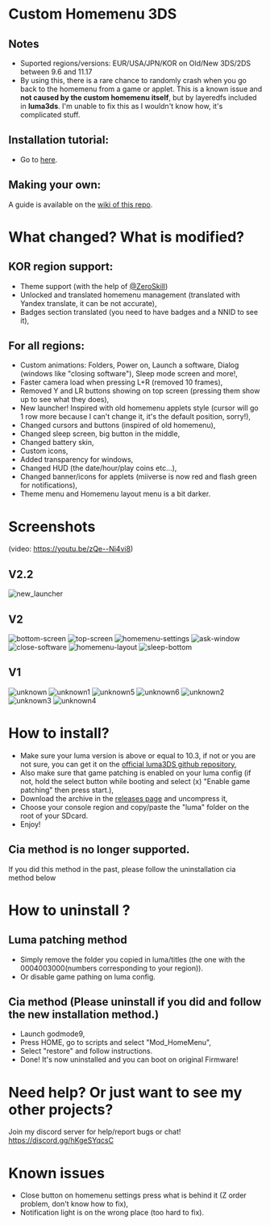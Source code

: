# Custom Homemenu 3DS

## Notes
* Suported regions/versions: EUR/USA/JPN/KOR on Old/New 3DS/2DS between 9.6 and 11.17
* By using this, there is a rare chance to randomly crash when you go back to the homemenu from a game or applet. This is a known issue and **not caused by the custom homemenu itself**, but by layeredfs included in **luma3ds**. I'm unable to fix this as I wouldn't know how, it's complicated stuff.

## Installation tutorial:
* Go to [here](https://github.com/cooolgamer/Custom-Homemenu-3DS/blob/main/README.md#how-to-install).

## Making your own:
A guide is available on the [wiki of this repo](https://github.com/cooolgamer/Custom-Homemenu-3DS/wiki).

# What changed? What is modified?
## KOR region support:
* Theme support (with the help of [@ZeroSkill](https://github.com/ZeroSkill1))
* Unlocked and translated homemenu management (translated with Yandex translate, it can be not accurate),
* Badges section translated (you need to have badges and a NNID to see it),


## For all regions:
* Custom animations: Folders, Power on, Launch a software, Dialog (windows like "closing software"), Sleep mode screen and more!,
* Faster camera load when pressing L+R (removed 10 frames),
* Removed Y and LR buttons showing on top screen (pressing them show up to see what they does),
* New launcher! Inspired with old homemenu applets style (cursor will go 1 row more because I can't change it, it's the default position, sorry!),
* Changed cursors and buttons (inspired of old homemenu),
* Changed sleep screen, big button in the middle,
* Changed battery skin,
* Custom icons,
* Added transparency for windows,
* Changed HUD (the date/hour/play coins etc...),
* Changed banner/icons for applets (miiverse is now red and flash green for notifications),
* Theme menu and Homemenu layout menu is a bit darker.

# Screenshots
(video: https://youtu.be/zQe--Ni4vi8)
## V2.2
![new_launcher](/new_launcher.png?raw=true "New launcher!")
## V2
![bottom-screen](/bottom-screen.png?raw=true "Launcher")
![top-screen](/top-screen.png?raw=true "Top screen")
![homemenu-settings](/homemenu-settings.png?raw=true "Homemenu Settings")
![ask-window](/ask-window.png?raw=true "Ask Window")
![close-software](/close-software.png?raw=true "Close software Window")
![homemenu-layout](/homemenu-layout.png?raw=true "homemenu layout")
![sleep-bottom](/sleep-bottom.png?raw=true "Sleep Bottom Screen")
## V1
![unknown](/unknown.png?raw=true "Red miiverse and custom HUD")
![unknown1](/unknown1.png?raw=true "transparency window")
![unknown5](/unknown5.png?raw=true "transparency window with one button")
![unknown6](/unknown6.png?raw=true "transparency window with two button")
![unknown2](/unknown2.png?raw=true "transparency menu")
![unknown3](/unknown3.png?raw=true "custom icons")
![unknown4](/unknown4.png?raw=true "custom homemenu layout")

# How to install?
* Make sure your luma version is above or equal to 10.3, if not or you are not sure, you can get it on the [official luma3DS github repository](https://github.com/LumaTeam/Luma3DS/releases),
* Also make sure that game patching is enabled on your luma config (if not, hold the select button while booting and select (x) "Enable game patching" then press start.),
* Download the archive in the [releases page](https://github.com/cooolgamer/Custom-Homemenu-3DS/releases) and uncompress it,
* Choose your console region and copy/paste the "luma" folder on the root of your SDcard.
* Enjoy!   
## Cia method is no longer supported.
If you did this method in the past, please follow the uninstallation cia method below

# How to uninstall ?
## Luma patching method
* Simply remove the folder you copied in luma/titles (the one with the 0004003000(numbers corresponding to your region)).
* Or disable game pathing on luma config.
## Cia method (Please uninstall if you did and follow the new installation method.)
* Launch godmode9,
* Press HOME, go to scripts and select "Mod_HomeMenu",
* Select "restore" and follow instructions.
* Done! It's now uninstalled and you can boot on original Firmware!

# Need help? Or just want to see my other projects?
Join my discord server for help/report bugs or chat! https://discord.gg/hKgeSYqcsC

# Known issues
* Close button on homemenu settings press what is behind it (Z order problem, don't know how to fix),
* Notification light is on the wrong place (too hard to fix).
